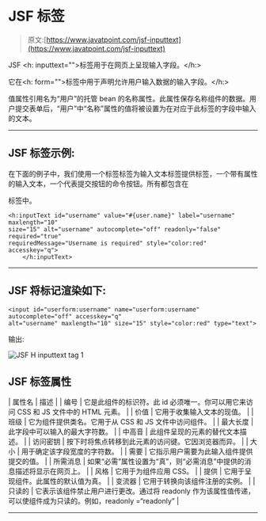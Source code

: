 # JSF <inputtext>标签</inputtext>

> 原文:[https://www.javatpoint.com/jsf-inputtext](https://www.javatpoint.com/jsf-inputtext)

JSF <h: inputtext="">标签用于在网页上呈现输入字段。</h:>

它在<h: form="">标签中用于声明允许用户输入数据的输入字段。</h:>

值属性引用名为“用户”的托管 bean 的名称属性。此属性保存名称组件的数据。用户提交表单后，“用户”中“名称”属性的值将被设置为在对应于此标签的字段中输入的文本。

* * *

## JSF <inputtext>标签示例:</inputtext>

在下面的例子中，我们使用一个标签标签为输入文本标签提供标签，一个带有属性的输入文本，一个代表提交按钮的命令按钮。所有都包含在

<form>标签中。</form>

```
<h:inputText id="username" value="#{user.name}" label="username" maxlength="10"			
size="15" alt="username" autocomplete="off" readonly="false" required="true"			
requiredMessage="Username is required" style="color:red" accesskey="q">
	</h:inputText>

```

* * *

## JSF 将<inputtext>标记渲染如下:</inputtext>

```
<input id="userform:username" name="userform:username" autocomplete="off" accesskey="q" 
alt="username" maxlength="10" size="15" style="color:red" type="text">

```

输出:

![JSF H inputtext tag 1](../Images/1f45652e36be9bc993928ce016f89375.png)

## JSF <inputtext>标签属性</inputtext>

| 属性名 | 描述 |
| 编号 | 它是此组件的标识符。此 id 必须唯一。你可以用它来访问 CSS 和 JS 文件中的 HTML 元素。 |
| 价值 | 它用于收集输入文本的现值。 |
| 班级 | 它为组件提供类名。它用于从 CSS 和 JS 文件中访问组件。 |
| 最大长度 | 此字段中可以输入的最大字符数。 |
| 中高音 | 此组件呈现的元素的替代文本描述。 |
| 访问密钥 | 按下时将焦点转移到此元素的访问键。它因浏览器而异。 |
| 大小 | 用于确定该字段宽度的字符数。 |
| 需要 | 它指示用户需要为此输入组件提供提交的值。 |
| 所需消息 | 如果“必需”属性设置为“真”，则“必需消息”中提供的消息描述将显示在网页上。 |
| 风格 | 它用于为组件应用 CSS。 |
| 提供 | 它用于呈现组件。此属性的默认值为真。 |
| 变流器 | 它用于转换向该组件注册的实例。 |
| 只读的 | 它表示该组件禁止用户进行更改。通过将 readonly 作为该属性值传递，可以使组件成为只读的。例如，readonly =“readonly” |

* * *